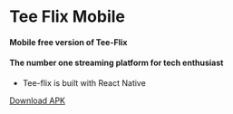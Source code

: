 # Tee Flix Mobile

#### Mobile free version of Tee-Flix

#### The number one streaming platform for tech enthusiast

- Tee-flix is built with React Native

[Download APK](https://drive.google.com/uc?id=1V2VTo0Gmy9yTBnnZrH4E8PrDjhlrt-MK&export=download)
